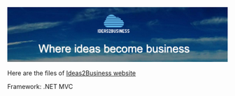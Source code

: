 <img src="header.PNG"/>

<p>
Here are the files of <a href="http://www.ideas2business.com.br/">Ideas2Business website</a>
</p>

<p>
Framework: .NET MVC
</p>
